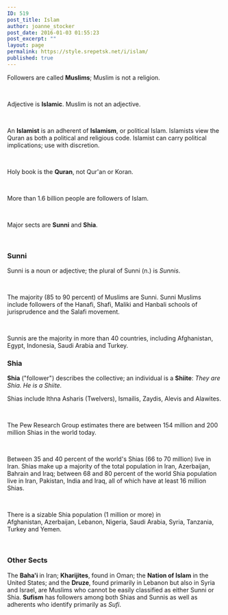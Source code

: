 ```yaml
---
ID: 519
post_title: Islam
author: joanne_stocker
post_date: 2016-01-03 01:55:23
post_excerpt: ""
layout: page
permalink: https://style.srepetsk.net/i/islam/
published: true
---
```

Followers are called <strong>Muslims</strong>; Muslim is not a religion.

&nbsp;

Adjective is <strong>Islamic</strong>. Muslim is not an adjective.

&nbsp;

An <strong>Islamist</strong> is an adherent of <strong>Islamism</strong>, or political Islam. Islamists view the Quran as both a political and religious code. Islamist can carry political implications; use with discretion.

&nbsp;

Holy book is the <strong>Quran</strong>, not Qur'an or Koran.

&nbsp;

More than 1.6 billion people are followers of Islam.

&nbsp;

Major sects are <strong>Sunni</strong> and <strong>Shia</strong>.

&nbsp;
<h3>Sunni</h3>
Sunni is a noun or adjective; the plural of Sunni (n.) is <em>Sunnis</em>.

&nbsp;

The majority (85 to 90 percent) of Muslims are Sunni. Sunni Muslims include followers of the Hanafi, Shafi, Maliki and Hanbali schools of jurisprudence and the Salafi movement.

&nbsp;

Sunnis are the majority in more than 40 countries, including Afghanistan, Egypt, Indonesia, Saudi Arabia and Turkey.
<h3>Shia</h3>
<strong>Shia</strong> ("follower") describes the collective; an individual is a <strong>Shiite</strong>:<em> </em><em>They are Shia. He is a Shiite.</em>

Shias include Ithna Asharis (Twelvers), Ismailis, Zaydis, Alevis and Alawites.

&nbsp;

The Pew Research Group estimates there are between 154 million and 200 million Shias in the world today.

&nbsp;

Between 35 and 40 percent of the world's Shias (66 to 70 million) live in Iran. Shias make up a majority of the total population in Iran, Azerbaijan, Bahrain and Iraq; between 68 and 80 percent of the world Shia population live in Iran, Pakistan, India and Iraq, all of which have at least 16 million Shias.

&nbsp;

There is a sizable Shia population (1 million or more) in Afghanistan, Azerbaijan, Lebanon, Nigeria, Saudi Arabia, Syria, Tanzania, Turkey and Yemen.

&nbsp;
<h3>Other Sects</h3>
The <strong>Baha'i </strong>in Iran; <strong>Kharijites</strong>, found in Oman; the <strong>Nation of Islam</strong> in the United States; and the <strong>Druze</strong>, found primarily in Lebanon but also in Syria and Israel, are Muslims who cannot be easily classified as either Sunni or Shia. <strong>Sufism</strong> has followers among both Shias and Sunnis as well as adherents who identify primarily as <em>Sufi</em>.